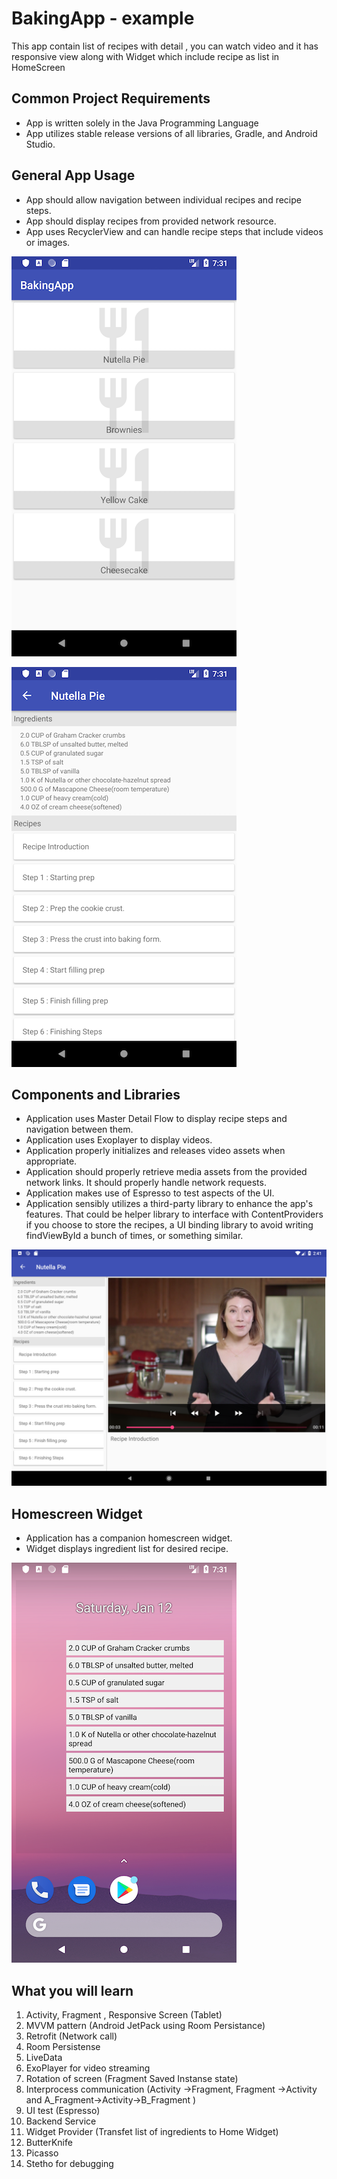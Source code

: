 # BakingApp - example
This app contain list of recipes with detail , you can watch video and it has responsive view along with Widget which include recipe as list in HomeScreen

## Common Project Requirements
- App is written solely in the Java Programming Language
- App utilizes stable release versions of all libraries, Gradle, and Android Studio.

## General App Usage
- App should allow navigation between individual recipes and recipe steps.
- App should display recipes from provided network resource.
- App uses RecyclerView and can handle recipe steps that include videos or images.

![MainActivity](https://github.com/rizwan49/BakingApp/blob/master/app_assests/home_screen.png)

![RecipeDetailActivity](https://github.com/rizwan49/BakingApp/blob/master/app_assests/recipe_datail.png)


## Components and Libraries
- Application uses Master Detail Flow to display recipe steps and navigation between them.
- Application uses Exoplayer to display videos.
- Application properly initializes and releases video assets when appropriate.
- Application should properly retrieve media assets from the provided network links. It should properly handle network requests.
- Application makes use of Espresso to test aspects of the UI.
- Application sensibly utilizes a third-party library to enhance the app's features. That could be helper library to interface with ContentProviders if you choose to store the recipes, a UI binding library to avoid writing findViewById a bunch of times, or something similar.

![Master Detail Flow](https://github.com/rizwan49/BakingApp/blob/master/app_assests/recipe_detail_tablet.png)

## Homescreen Widget
- Application has a companion homescreen widget.
- Widget displays ingredient list for desired recipe.

![Widget Selected Recipe as List](https://github.com/rizwan49/BakingApp/blob/master/app_assests/home_widget_last_selected_recipe_list.png)

## What you will learn
1. Activity, Fragment , Responsive Screen (Tablet)
2. MVVM pattern (Android JetPack using Room Persistance)
3. Retrofit (Network call)
4. Room Persistense 
5. LiveData
6. ExoPlayer for video streaming
7. Rotation of screen (Fragment Saved Instanse state)
8. Interprocess communication (Activity ->Fragment, Fragment ->Activity and A_Fragment->Activity->B_Fragment )
9. UI test (Espresso)
10. Backend Service
11. Widget Provider (Transfet list of ingredients to Home Widget)
12. ButterKnife
13. Picasso 
14. Stetho for debugging 
